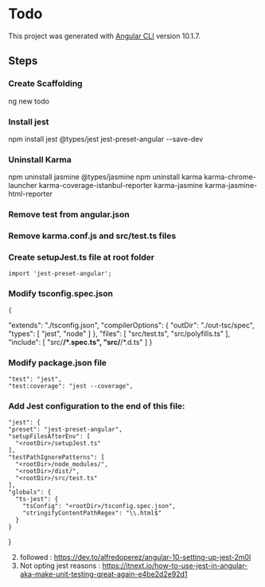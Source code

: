 # Todo

This project was generated with [Angular CLI](https://github.com/angular/angular-cli) version 10.1.7.

## Steps
### Create Scaffolding
ng new todo
### Install jest
npm install jest @types/jest jest-preset-angular --save-dev
### Uninstall Karma
npm uninstall jasmine @types/jasmine
npm uninstall karma karma-chrome-launcher karma-coverage-istanbul-reporter karma-jasmine karma-jasmine-html-reporter 
### Remove test from angular.json
### Remove karma.conf.js and src/test.ts files
### Create setupJest.ts file at root folder
    import 'jest-preset-angular';
### Modify tsconfig.spec.json
    {
  "extends": "./tsconfig.json",
  "compilerOptions": {
    "outDir": "./out-tsc/spec",
    "types": [
      "jest",
      "node"
    ]
  },
  "files": [
    "src/test.ts",
    "src/polyfills.ts"
  ],
  "include": [
    "src/**/*.spec.ts",
    "src/**/*.d.ts"
  ]
}

### Modify package.json file
    "test": "jest",
    "test:coverage": "jest --coverage",
### Add Jest configuration to the end of this file:
    "jest": {
    "preset": "jest-preset-angular",
    "setupFilesAfterEnv": [
      "<rootDir>/setupJest.ts"
    ],
    "testPathIgnorePatterns": [
      "<rootDir>/node_modules/",
      "<rootDir>/dist/",
      "<rootDir>/src/test.ts"
    ],
    "globals": {
      "ts-jest": {
        "tsConfig": "<rootDir>/tsconfig.spec.json",
        "stringifyContentPathRegex": "\\.html$"
      }
    }
}




2. followed : https://dev.to/alfredoperez/angular-10-setting-up-jest-2m0l
3. Not opting jest reasons : https://itnext.io/how-to-use-jest-in-angular-aka-make-unit-testing-great-again-e4be2d2e92d1



